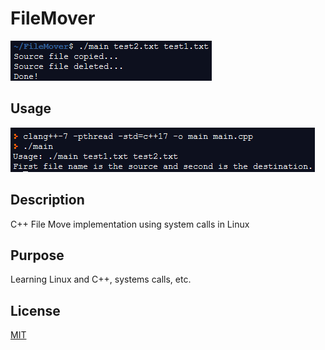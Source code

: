 # FileMover

![example run](https://raw.githubusercontent.com/StanTsky/FileMover/master/ExampleRun.PNG)

## Usage

![usage instructions](https://raw.githubusercontent.com/StanTsky/FileMover/master/UsageInstructions.PNG)

## Description
C++ File Move implementation using system calls in Linux

## Purpose
Learning Linux and C++, systems calls, etc.

## License
[MIT](https://choosealicense.com/licenses/mit/)
